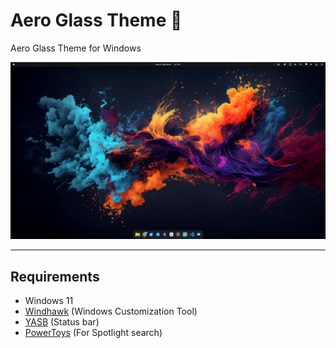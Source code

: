 # Aero Glass Theme 🌌

Aero Glass Theme for Windows

![Aero Glass Theme](/screenshots/Screenshot1.png)

---

## Requirements

- Windows 11
- [Windhawk](https://windhawk.net/) (Windows Customization Tool)
- [YASB](https://github.com/amnweb/yasb?tab=readme-ov-file) (Status bar)
- [PowerToys](https://github.com/microsoft/PowerToys) (For Spotlight search)



